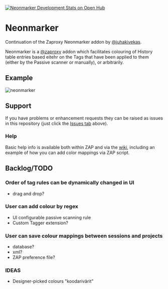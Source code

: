 [![Neonmarker Development Stats on Open Hub](https://www.openhub.net/p/neonmarker/widgets/project_thin_badge.gif)](https://www.openhub.net/p/neonmarker)

# Neonmarker

Continuation of the Zaproxy Neonmarker addon by [@juhakivekas](https://github.com/juhakivekas).

Neonmarker is a [@zaproxy](https://github.com/zaproxy/) addon which facilitates colouring of History table entries based eitehr on the Tags that have been applied to them (either by the Passive scanner or manually), or arbitrarily.


## Example

![neonmarker](https://user-images.githubusercontent.com/7570458/81472264-ce5c6280-91c4-11ea-82e9-1dd1556a2746.gif)

## Support

If you have problems or enhancement requests they can be raised as issues in this repository (just click the [Issues tab](https://github.com/kingthorin/neonmarker/issues) above).

### Help

Basic help info is available both within ZAP and via the [wiki](https://github.com/kingthorin/neonmarker/wiki), including an example of how you can add color mappings via ZAP script.

## Backlog/TODO

### Order of tag rules can be dynamically changed in UI
- drag and drop?

### User can add colour by regex
- UI configurable passive scanning rule
- Custom Tagger extension?

### User can save colour mappings between sessions and projects
- database?
- xml?
- ZAP preference file?

### IDEAS
- Designer-picked colours "koodarivärit"
